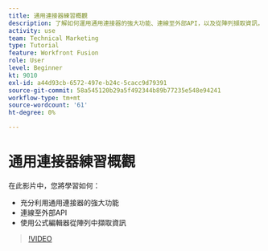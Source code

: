 ```yaml
---
title: 通用連接器練習概觀
description: 了解如何運用通用連接器的強大功能、連線至外部API，以及從陣列擷取資訊，全在 [!DNL Adobe Workfront Fusion].
activity: use
team: Technical Marketing
type: Tutorial
feature: Workfront Fusion
role: User
level: Beginner
kt: 9010
exl-id: a44d93cb-6572-497e-b24c-5cacc9d79391
source-git-commit: 58a545120b29a5f492344b89b77235e548e94241
workflow-type: tm+mt
source-wordcount: '61'
ht-degree: 0%

---
```


# 通用連接器練習概觀

在此影片中，您將學習如何：

* 充分利用通用連接器的強大功能
* 連線至外部API
* 使用公式編輯器從陣列中擷取資訊

>[!VIDEO](https://video.tv.adobe.com/v/335269/?quality=12)
